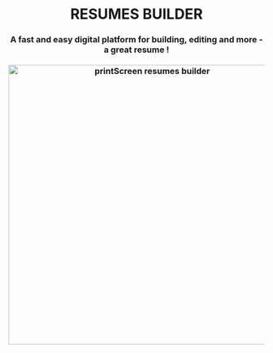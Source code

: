 <h1 align="center">RESUMES BUILDER</h1>

<h3 align="center"> A fast and easy digital platform for building, editing and more - a great resume !
  
<br />
<br />
  
<img width="550" heigth="350" alt="printScreen resumes builder" src="https://github.com/urlsab/cv-app-master/assets/77020927/c9dc672a-5e9a-451a-9ba6-02660e2ce423">

</h3>
